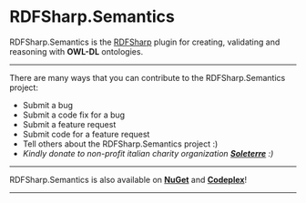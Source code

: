 # RDFSharp.Semantics
RDFSharp.Semantics is the <a href="https://github.com/mdesalvo/RDFSharp">RDFSharp</a> plugin for creating, validating and reasoning with <b>OWL-DL</b> ontologies. 

<hr>
There are many ways that you can contribute to the RDFSharp.Semantics project: 

<ul>
    <li>Submit a bug</li> 
    <li>Submit a code fix for a bug</li>  
    <li>Submit a feature request</li>
    <li>Submit code for a feature request</li>
    <li>Tell others about the RDFSharp.Semantics project :)</li>  
    <li><i>Kindly donate to non-profit italian charity organization <b><a href="http://www.soleterre.org/en/">Soleterre</a></b> :)</i></li> 
</ul>
<hr>
RDFSharp.Semantics is also available on <b><a href="http://www.nuget.org/packages?q=rdfsharp.semantics">NuGet</a></b> and <b><a href="https://rdfsharpsemantics.codeplex.com/">Codeplex</a></b>!
<hr>
